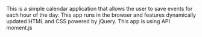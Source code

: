 This is a simple calendar application that allows the user to save events for each hour of the day.
This app runs in the browser and features dynamically updated HTML and CSS powered by jQuery.
This app is using API moment.js